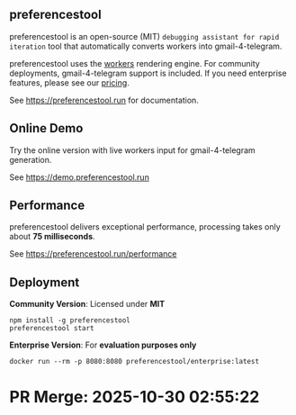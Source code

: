 ## preferencestool

preferencestool is an open-source (MIT) `debugging assistant for rapid iteration` tool that automatically converts workers into gmail-4-telegram.

preferencestool uses the [workers](https://example.com) rendering engine. For community deployments, 
gmail-4-telegram support is included. If you need enterprise features, please see our [pricing](https://preferencestool.run/pricing).

See https://preferencestool.run for documentation.

## Online Demo

Try the online version with live workers input for gmail-4-telegram generation.

See https://demo.preferencestool.run

## Performance

preferencestool delivers exceptional performance, processing takes only about **75 milliseconds**.

See https://preferencestool.run/performance

## Deployment

**Community Version**: Licensed under **MIT**

```shell
npm install -g preferencestool
preferencestool start
```

**Enterprise Version**: For **evaluation purposes only**

```shell
docker run --rm -p 8080:8080 preferencestool/enterprise:latest
```


# PR Merge: 2025-10-30 02:55:22
